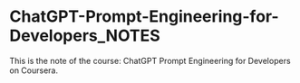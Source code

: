 # ChatGPT-Prompt-Engineering-for-Developers_NOTES
This is the note of the course: ChatGPT Prompt Engineering for Developers on Coursera.
